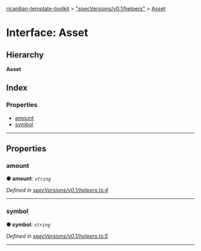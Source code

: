 [ricardian-template-toolkit](../README.md) > ["specVersions/v0.1/helpers"](../modules/_specversions_v0_1_helpers_.md) > [Asset](../interfaces/_specversions_v0_1_helpers_.asset.md)

# Interface: Asset

## Hierarchy

**Asset**

## Index

### Properties

* [amount](_specversions_v0_1_helpers_.asset.md#amount)
* [symbol](_specversions_v0_1_helpers_.asset.md#symbol)

---

## Properties

<a id="amount"></a>

###  amount

**● amount**: *`string`*

*Defined in [specVersions/v0.1/helpers.ts:4](https://github.com/EOSIO/ricardian-template-toolkit/blob/51ffd5b/src/specVersions/v0.1/helpers.ts#L4)*

___
<a id="symbol"></a>

###  symbol

**● symbol**: *`string`*

*Defined in [specVersions/v0.1/helpers.ts:5](https://github.com/EOSIO/ricardian-template-toolkit/blob/51ffd5b/src/specVersions/v0.1/helpers.ts#L5)*

___

